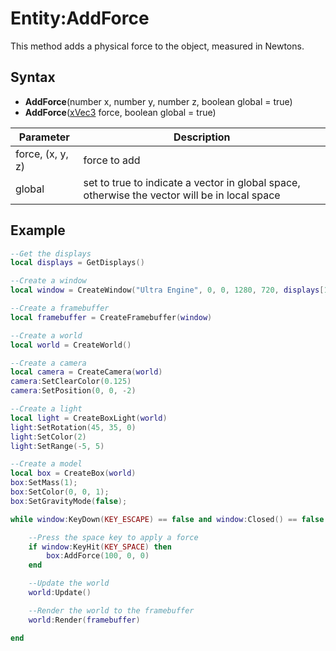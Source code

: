 # Entity:AddForce

This method adds a physical force to the object, measured in Newtons.

## Syntax

- **AddForce**(number x, number y, number z, boolean global = true)
- **AddForce**([xVec3](xVec3.md) force, boolean global = true)

| Parameter | Description |
| ------ | ------ |
| force, (x, y, z) | force to add |
| global | set to true to indicate a vector in global space, otherwise the vector will be in local space |

## Example

```lua
--Get the displays
local displays = GetDisplays()

--Create a window
local window = CreateWindow("Ultra Engine", 0, 0, 1280, 720, displays[1], WINDOW_CENTER | WINDOW_TITLEBAR)

--Create a framebuffer
local framebuffer = CreateFramebuffer(window)

--Create a world
local world = CreateWorld()

--Create a camera
local camera = CreateCamera(world)
camera:SetClearColor(0.125)
camera:SetPosition(0, 0, -2)

--Create a light
local light = CreateBoxLight(world)
light:SetRotation(45, 35, 0)
light:SetColor(2)
light:SetRange(-5, 5)

--Create a model
local box = CreateBox(world)
box:SetMass(1);
box:SetColor(0, 0, 1);
box:SetGravityMode(false);

while window:KeyDown(KEY_ESCAPE) == false and window:Closed() == false do

    --Press the space key to apply a force
    if window:KeyHit(KEY_SPACE) then
        box:AddForce(100, 0, 0)
    end

	--Update the world
	world:Update()

	--Render the world to the framebuffer
	world:Render(framebuffer)

end
```
